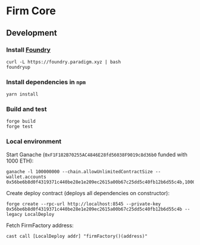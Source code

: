 # Firm Core

## Development

### Install [Foundry](https://github.com/gakonst/foundry#installation)
```
curl -L https://foundry.paradigm.xyz | bash
foundryup
```

### Install dependencies in `npm`
```
yarn install
```

### Build and test
```
forge build
forge test
```

### Local environment

Start Ganache (`0xF1F182B70255AC4846E28fd56038F9019c8d36b0` funded with 1000 ETH):
```
ganache -l 100000000 --chain.allowUnlimitedContractSize --wallet.accounts 0x56be6b8d0f4319371c440be28e1e209ec2615a00b67c25dd5c40fb12b6d55c4b,1000000000000000000000
```

Create deploy contract (deploys all dependencies on constructor):
```
forge create --rpc-url http://localhost:8545 --private-key 0x56be6b8d0f4319371c440be28e1e209ec2615a00b67c25dd5c40fb12b6d55c4b --legacy LocalDeploy
```

Fetch FirmFactory address:
```
cast call [LocalDeploy addr] "firmFactory()(address)"
```